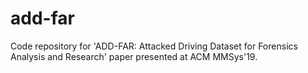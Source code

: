 # add-far
Code repository for 'ADD-FAR: Attacked Driving Dataset for Forensics Analysis and Research' paper presented at ACM MMSys'19.
